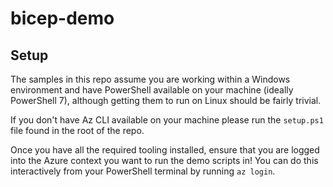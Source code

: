 # bicep-demo

## Setup

The samples in this repo assume you are working within a Windows environment and have PowerShell available on your machine (ideally PowerShell 7), although getting them to run on Linux should be fairly trivial.

If you don't have Az CLI available on your machine please run the `setup.ps1` file found in the root of the repo.

Once you have all the required tooling installed, ensure that you are logged into the Azure context you want to run the demo scripts in! You can do this interactively from your PowerShell terminal by running `az login`.